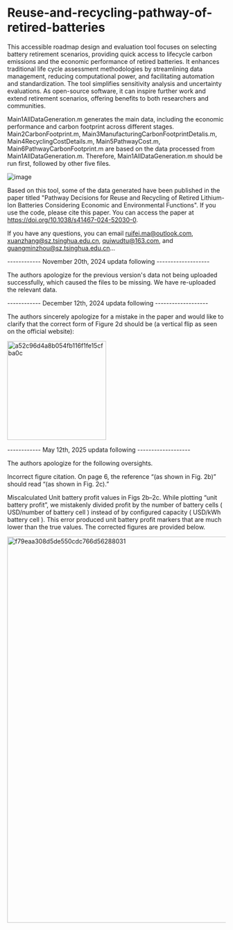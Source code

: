 # Reuse-and-recycling-pathway-of-retired-batteries

This accessible roadmap design and evaluation tool focuses on selecting battery retirement scenarios, providing quick access to lifecycle carbon emissions and the economic performance of retired batteries. It enhances traditional life cycle assessment methodologies by streamlining data management, reducing computational power, and facilitating automation and standardization. The tool simplifies sensitivity analysis and uncertainty evaluations. As open-source software, it can inspire further work and extend retirement scenarios, offering benefits to both researchers and communities.

Main1AllDataGeneration.m generates the main data, including the economic performance and carbon footprint across different stages. Main2CarbonFootprint.m, Main3ManufacturingCarbonFootprintDetalis.m, Main4RecyclingCostDetails.m, Main5PathwayCost.m, Main6PathwayCarbonFootprint.m are based on the data processed from Main1AllDataGeneration.m. Therefore, Main1AllDataGeneration.m should be run first, followed by other five files.

![image](https://github.com/user-attachments/assets/f8fc40d9-5562-4e70-a455-651cc0dba5b5)

Based on this tool, some of the data generated have been published in the paper titled "Pathway Decisions for Reuse and Recycling of Retired Lithium-Ion Batteries Considering Economic and Environmental Functions". If you use the code, please cite this paper. You can access the paper at https://doi.org/10.1038/s41467-024-52030-0.

If you have any questions, you can email ruifei.ma@outlook.com, xuanzhang@sz.tsinghua.edu.cn, quiwudtu@163.com, and guangminzhou@sz.tsinghua.edu.cn...


------------ November 20th, 2024 updata following -------------------

The authors apologize for the previous version's data not being uploaded successfully, which caused the files to be missing. We have re-uploaded the relevant data.

------------ December 12th, 2024 updata following -------------------

The authors sincerely apologize for a mistake in the paper and would like to clarify that the correct form of Figure 2d should be (a vertical flip as seen on the official website):

<img width="228" alt="a52c96d4a8b054fb116f1fe15cfba0c" src="https://github.com/user-attachments/assets/1daae336-1d23-44d8-b79b-c601ea5e4a5b" />

------------ May 12th, 2025 updata following -------------------

The authors apologize for the following oversights.

Incorrect figure citation.
On page 6, the reference “(as shown in Fig. 2b)” should read “(as shown in Fig. 2c).”

Miscalculated Unit battery profit values in Figs 2b–2c.
While plotting “unit battery profit”, we mistakenly divided profit by the number of battery cells ( USD/number of battery cell ) instead of by configured capacity ( USD/kWh battery cell ). This error produced unit battery profit markers that are much lower than the true values. The corrected figures are provided below.

<img width="890" alt="f79eaa308d5de550cdc766d56288031" src="https://github.com/user-attachments/assets/7dfb7ee7-a3fb-4e82-af58-df1a360dec4d" />
